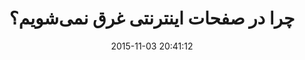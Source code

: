 ---
layout: post
title: "چرا در صفحات اینترنتی غرق نمی‌شویم؟"
date: 2015-11-03 20:41:12
section: article
tags: design ui
link: "http://bjaved.com/why-we-dont-drawn-web-pages/"
user: "نوید کاشانی"
user_link: "http://navid.kashani.ir/"
---